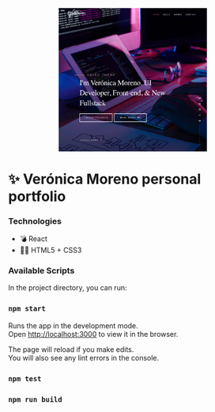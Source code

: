  <div style="text-align:center"><img src="./img/portfolio.png" alt="background" style="width:70%; margin-left:auto; margin-right:auto; display: block; width:300px"/></div>

# ✨ Verónica Moreno personal portfolio
### Technologies
* 💣 React
* 💅🏾 HTML5 + CSS3

### Available Scripts

In the project directory, you can run:

### `npm start`

Runs the app in the development mode.\
Open [http://localhost:3000](http://localhost:3000) to view it in the browser.

The page will reload if you make edits.\
You will also see any lint errors in the console.

### `npm test`
### `npm run build`
